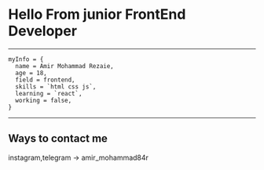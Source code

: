# Hello From junior FrontEnd Developer
---
```
myInfo = {
  name = Amir Mohammad Rezaie,
  age = 18,
  field = frontend,
  skills = `html css js`,
  learning = `react`,
  working = false,
}
```
---
## Ways to contact me
instagram,telegram -> amir_mohammad84r
